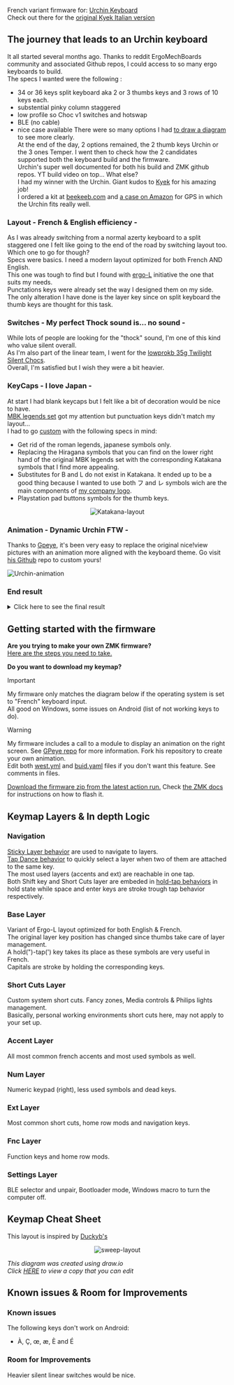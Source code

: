 French variant firmware for: [Urchin Keyboard](https://github.com/duckyb/urchin)  
Check out there for the [original Kyek Italian version](https://github.com/duckyb/zmk-urchin)


## The journey that leads to an Urchin keyboard
It all started several months ago. Thanks to reddit ErgoMechBoards community and associated Github repos, I could access to so many ergo keyboards to build.  
The specs I wanted were the following :
- 34 or 36 keys split keyboard aka 2 or 3 thumbs keys and 3 rows of 10 keys each.
- substential pinky column staggered
- low profile so Choc v1 switches and hotswap
- BLE (no cable)
- nice case available
There were so many options I had [to draw a diagram](assets/pdf/keyboard_mapping.pdf) to see more clearly.  
At the end of the day, 2 options remained, the 2 thumb keys Urchin or the 3 ones Temper. I went then to check how the 2 candidates supported both the keyboard build and the firmware.  
Urchin's super well documented for both his build and ZMK github repos. YT build video on top... What else?  
I had my winner with the Urchin. Giant kudos to [Kyek](https://github.com/duckyb) for his amazing job!  
I ordered a kit at [beekeeb.com](https://shop.beekeeb.com/product/urchin-diy-kit/) and [a case on Amazon](https://www.amazon.fr/gp/product/B019H2PT6Q/ref=ppx_yo_dt_b_asin_title_o02_s00?ie=UTF8&psc=1) for GPS in which the Urchin fits really well.

### Layout - French & English efficiency -
As I was already switching from a normal azerty keyboard to a split staggered one I felt like going to the end of the road by switching layout too. Which one to go for though?  
Specs were basics. I need a modern layout optimized for both French AND English.  
This one was tough to find but I found with [ergo-L](https://ergol.org/) initiative the one that suits my needs.  
Punctations keys were already set the way I designed them on my side.  
The only alteration I have done is the layer key since on split keyboard the thumb keys are thought for this task.

### Switches - My perfect Thock sound is... no sound -
While lots of people are looking for the "thock" sound, I'm one of this kind who value silent overall.  
As I'm also part of the linear team, I went for the [lowprokb 35g Twilight Silent Chocs](https://lowprokb.ca/products/ambients-silent-choc-switches?srsltid=AfmBOopRWtGhUhVoAEuTwwwYn2TkReBH3BVdnLFynaudWlbZRrV0A0jW).  
Overall, I'm satisfied but I wish they were a bit heavier.

### KeyCaps - I love Japan -
At start I had blank keycaps but I felt like a bit of decoration would be nice to have.  
[MBK legends set](https://fkcaps.com/keycaps/mbk/legend-40s) got my attention but punctuation keys didn't match my layout...  
I had to go [custom](https://fkcaps.com/custom/) with the following specs in mind:
- Get rid of the roman legends, japanese symbols only.
- Replacing the Hiragana symbols that you can find on the lower right hand of the original MBK legends set with the corresponding Katakana symbols that I find more appealing.
- Substitutes for B and L do not exist in Katakana. It ended up to be a good thing because I wanted to use both フ and レ symbols wich are the main components of [my company logo](https://southwatts.com/).
- Playstation pad buttons symbols for the thumb keys.
<div align="center">
  
  ![Katakana-layout](assets/images/keyboard_switch.drawio.svg)

</div>

### Animation - Dynamic Urchin FTW -
Thanks to [Gpeye](https://github.com/GPeye), it's been very easy to replace the original nice!view pictures with an animation more aligned with the keyboard theme.
Go visit [his Github](https://github.com/GPeye/urchin-peripheral-animation) repo to custom yours!
<div align="left">
  
  ![Urchin-animation](assets/images/Sprite.gif)

</div>

### End result

<details>
  <summary>Click here to see the final result</summary>
  <img src="assets/images/pic_01.jpg" alt="My Urchin - From above"/>
  <img src="assets/images/pic_02.jpg" alt="My Urchin - right side"/>
  <img src="assets/images/pic_03.jpg" alt="My Urchin - left side"/>
  <img src="assets/images/pic_04.jpg" alt="My Urchin - Logi MX Mechanical Mini vs Urchin form factor compared"/>
  <img src="assets/images/pic_05.jpg" alt="My Urchin - My 'away' set up"/>
  <img src="assets/images/pic_06.jpg" alt="My Urchin - Urchin in its case"/>
  <img src="assets/images/pic_07.jpg" alt="My Urchin - Logi MX Mechanical Mini vs Urchin case form factor compared"/>
</details>

## Getting started with the firmware

**Are you trying to make your own ZMK firmware?**  
[Here are the steps you need to take.](./GETTING_STARTED.md)

**Do you want to download my keymap?**  

> [!IMPORTANT]
> My firmware only matches the diagram below if the operating system is set to "French" keyboard input.  
> All good on Windows, some issues on Android (list of not working keys to do).

> [!WARNING]
> My firmware includes a call to a module to display an animation on the right screen. See [GPeye repo](https://github.com/GPeye/urchin-peripheral-animation) for more information. Fork his repository to create your own animation.  
> Edit both [west.yml](config/west.yml) and [buid.yaml](buid.yaml) files if you don't want this feature. See comments in files.

[Download the firmware zip from the latest action run.](https://github.com/ulounge/zmk-urchin/actions/workflows/build.yml?query=is%3Asuccess+branch%3Amaster) Check [the ZMK docs](https://zmk.dev/docs/user-setup#installing-the-firmware) for instructions on how to flash it.

## Keymap Layers & In depth Logic
  ### Navigation
  [Sticky Layer behavior](https://zmk.dev/docs/keymaps/behaviors/sticky-layer) are used to navigate to layers.  
  [Tap Dance behavior](https://zmk.dev/docs/keymaps/behaviors/tap-dance) to quickly select a layer when two of them are attached to the same key.  
  The most used layers (accents and ext) are reachable in one tap.  
  Both Shift key and Short Cuts layer are embeded in [hold-tap behaviors](https://zmk.dev/docs/keymaps/behaviors/hold-tap) in hold state while space and enter keys are stroke trough tap behavior respectively.

  ### Base Layer
  Variant of Ergo-L layout optimized for both English & French.  
  The original layer key position has changed since thumbs take care of layer management.  
  A hold(")-tap(') key takes its place as these symbols are very useful in French.  
  Capitals are stroke by holding the corresponding keys.

  ### Short Cuts Layer
  Custom system short cuts. Fancy zones, Media controls & Philips lights management.  
  Basically, personal working environments short cuts here, may not apply to your set up.

  ### Accent Layer
  All most common french accents and most used symbols as well.

  ### Num Layer
  Numeric keypad (right), less used symbols and dead keys.

  ### Ext Layer
  Most common short cuts, home row mods and navigation keys.

  ### Fnc Layer
  Function keys and home row mods.

  ### Settings Layer
  BLE selector and unpair, Bootloader mode, Windows macro to turn the computer off.

## Keymap Cheat Sheet

This layout is inspired by [Duckyb's](https://github.com/duckyb/zmk-urchin)


<div align="center">
  
  ![sweep-layout](assets/images/My_Uchin.drawio.svg)

</div>

*This diagram was created using draw.io*  
*Click [HERE](https://viewer.diagrams.net/?tags=%7B%7D&lightbox=1&highlight=0000ff&edit=_blank&layers=1&nav=1&title=My%20Uchin%20V2.drawio.png#Uhttps%3A%2F%2Fdrive.google.com%2Fuc%3Fid%3D1-JAsnpWjMbz9zqAcpNJUgRKA_k3xYO6e%26export%3Ddownload) to view a copy that you can edit*

## Known issues & Room for Improvements
  ### Known issues
  The following keys don't work on Android:  
  - À, Ç, œ, æ, È and É  
  ### Room for Improvements
  Heavier silent linear switches would be nice.